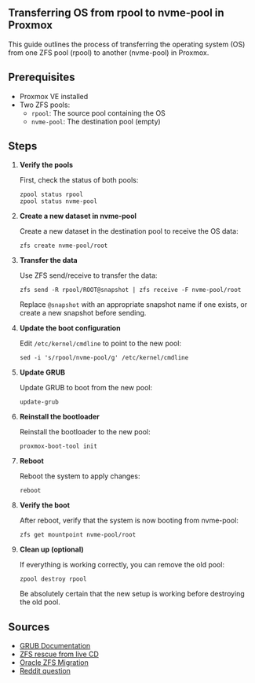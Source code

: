 ## Transferring OS from rpool to nvme-pool in Proxmox

This guide outlines the process of transferring the operating system (OS) from one ZFS pool (rpool) to another (nvme-pool) in Proxmox.

## Prerequisites

- Proxmox VE installed
- Two ZFS pools:
  - `rpool`: The source pool containing the OS
  - `nvme-pool`: The destination pool (empty)

## Steps

1. **Verify the pools**

   First, check the status of both pools:

   ```
   zpool status rpool
   zpool status nvme-pool
   ```

2. **Create a new dataset in nvme-pool**

   Create a new dataset in the destination pool to receive the OS data:

   ```
   zfs create nvme-pool/root
   ```

3. **Transfer the data**

   Use ZFS send/receive to transfer the data:

   ```
   zfs send -R rpool/ROOT@snapshot | zfs receive -F nvme-pool/root
   ```

   Replace `@snapshot` with an appropriate snapshot name if one exists, or create a new snapshot before sending.
   <br>

4. **Update the boot configuration**

   Edit `/etc/kernel/cmdline` to point to the new pool:
   ```
   sed -i 's/rpool/nvme-pool/g' /etc/kernel/cmdline
   ```

5. **Update GRUB**

   Update GRUB to boot from the new pool:

   ```
   update-grub
   ```

6. **Reinstall the bootloader**

   Reinstall the bootloader to the new pool:

   ```
   proxmox-boot-tool init
   ```

7. **Reboot**

   Reboot the system to apply changes:

   ```
   reboot
   ```

8. **Verify the boot**

   After reboot, verify that the system is now booting from nvme-pool:

   ```
   zfs get mountpoint nvme-pool/root
   ```

9. **Clean up (optional)**

   If everything is working correctly, you can remove the old pool:

   ```
   zpool destroy rpool
   ```

   Be absolutely certain that the new setup is working before destroying the old pool.


## Sources

- [GRUB Documentation](https://www.gnu.org/software/grub/manual/grub/)
- [ZFS rescue from live CD](https://openzfs.github.io/openzfs-docs/Getting%20Started/Debian/Debian%20Bookworm%20Root%20on%20ZFS.html#rescuing-using-a-live-cd)
- [Oracle ZFS Migration](https://docs.oracle.com/cd/E19253-01/819-5461/gbchy/index.html)
- [Reddit question](https://www.reddit.com/r/zfs/comments/paa9ei/easy_question_migrate_to_new_disk_in_a_singledisk/)